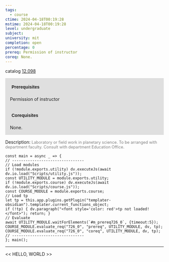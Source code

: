 ```yaml
---
tags:
  - course
ctime: 2024-04-18T00:19:28
mstime: 2024-04-18T00:19:28
level: undergraduate
subject: 
university: mit
completion: open
percentage: 0
prereq: Permission of instructor
coreq: None.
---
```


catalog [12.098](http://student.mit.edu/catalog/m12a.html#12.098)

<span style="display: block; padding: 15px; background-color: rgb(100, 100, 100, 0.2);"><font id="m_prereq726_0" style="display: block; font-family: Arial, sans-serif; font-weight: bold; padding: 5px">Prerequisites</font><br><span id="prereq726_0">Permission of instructor</span></span>
<span style="display: block; padding: 15px; background-color: rgb(100, 100, 100, 0.2);"><font id="m_coreq726_0" style="display: block; font-family: Arial, sans-serif; font-weight: bold; padding: 5px">Corequisites</font><br><span id="coreq726_0">None.</span></span>

<font style="">Description:</font>
<font style="color: grey; font-size: 0.8rem;">Laboratory or field work in planetary science. To be arranged with department faculty. Consult with department Education Office.</font>

```dataviewjs
const main = async _ => {
// --------------------------------
// Load modules
if (!module.exports.utility) dv.executeJs(await dv.io.load("Scripts/utility.js"));
const UTILITY_MODULE = module.exports.utility;
if (!module.exports.course) dv.executeJs(await dv.io.load("Scripts/course.js"));
const COURSE_MODULE = module.exports.course;
// Load tp
let tp = this.app.plugins.getPlugin("templater-obsidian").templater.current_functions_object;
if (!tp) { dv.paragraph("<font style='color: red'>tp not loaded!</font>"); return; }
// Evaluate
await UTILITY_MODULE.waitForElements(`#m_prereq726_0`, {timeout:5});
COURSE_MODULE.evaluate_req("726_0", "prereq", UTILITY_MODULE, dv, tp);
COURSE_MODULE.evaluate_req("726_0", "coreq", UTILITY_MODULE, dv, tp);
// --------------------------------
}; main();
```

---

<< HELLO, WORLD >>
